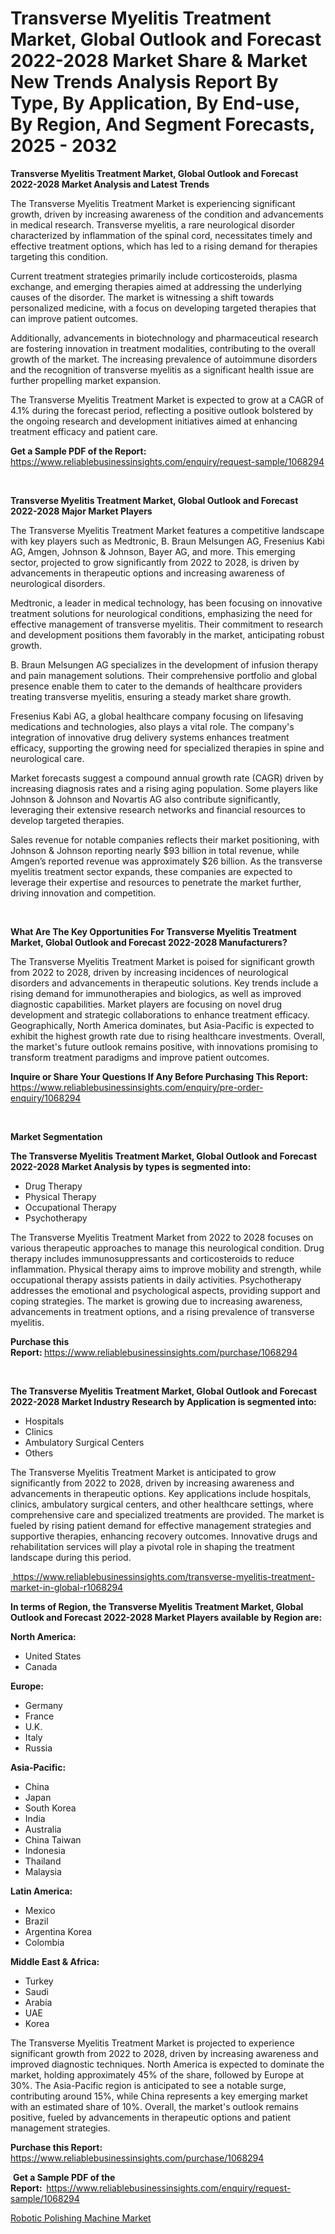 <p><h1>Transverse Myelitis Treatment Market, Global Outlook and Forecast 2022-2028 Market Share & Market New Trends Analysis Report By Type, By Application, By End-use, By Region, And Segment Forecasts, 2025 - 2032</h1></p><p><strong>Transverse Myelitis Treatment Market, Global Outlook and Forecast 2022-2028 Market Analysis and Latest Trends</strong></p>
<p><p>The Transverse Myelitis Treatment Market is experiencing significant growth, driven by increasing awareness of the condition and advancements in medical research. Transverse myelitis, a rare neurological disorder characterized by inflammation of the spinal cord, necessitates timely and effective treatment options, which has led to a rising demand for therapies targeting this condition. </p><p>Current treatment strategies primarily include corticosteroids, plasma exchange, and emerging therapies aimed at addressing the underlying causes of the disorder. The market is witnessing a shift towards personalized medicine, with a focus on developing targeted therapies that can improve patient outcomes. </p><p>Additionally, advancements in biotechnology and pharmaceutical research are fostering innovation in treatment modalities, contributing to the overall growth of the market. The increasing prevalence of autoimmune disorders and the recognition of transverse myelitis as a significant health issue are further propelling market expansion. </p><p>The Transverse Myelitis Treatment Market is expected to grow at a CAGR of 4.1% during the forecast period, reflecting a positive outlook bolstered by the ongoing research and development initiatives aimed at enhancing treatment efficacy and patient care.</p></p>
<p><strong>Get a Sample PDF of the Report:&nbsp;</strong> <a href="https://www.reliablebusinessinsights.com/enquiry/request-sample/1068294?utm_campaign=3543&utm_medium=2&utm_source=Github&utm_content=ia&utm_term=21032025&utm_id=transverse-myelitis-treatment-market-global-outlook-and-forecast-2022-2028">https://www.reliablebusinessinsights.com/enquiry/request-sample/1068294</a></p>
<p>&nbsp;</p>
<p><strong>Transverse Myelitis Treatment Market, Global Outlook and Forecast 2022-2028 Major Market Players</strong></p>
<p><p>The Transverse Myelitis Treatment Market features a competitive landscape with key players such as Medtronic, B. Braun Melsungen AG, Fresenius Kabi AG, Amgen, Johnson & Johnson, Bayer AG, and more. This emerging sector, projected to grow significantly from 2022 to 2028, is driven by advancements in therapeutic options and increasing awareness of neurological disorders.</p><p>Medtronic, a leader in medical technology, has been focusing on innovative treatment solutions for neurological conditions, emphasizing the need for effective management of transverse myelitis. Their commitment to research and development positions them favorably in the market, anticipating robust growth.</p><p>B. Braun Melsungen AG specializes in the development of infusion therapy and pain management solutions. Their comprehensive portfolio and global presence enable them to cater to the demands of healthcare providers treating transverse myelitis, ensuring a steady market share growth.</p><p>Fresenius Kabi AG, a global healthcare company focusing on lifesaving medications and technologies, also plays a vital role. The company's integration of innovative drug delivery systems enhances treatment efficacy, supporting the growing need for specialized therapies in spine and neurological care.</p><p>Market forecasts suggest a compound annual growth rate (CAGR) driven by increasing diagnosis rates and a rising aging population. Some players like Johnson & Johnson and Novartis AG also contribute significantly, leveraging their extensive research networks and financial resources to develop targeted therapies.</p><p>Sales revenue for notable companies reflects their market positioning, with Johnson & Johnson reporting nearly $93 billion in total revenue, while Amgen’s reported revenue was approximately $26 billion. As the transverse myelitis treatment sector expands, these companies are expected to leverage their expertise and resources to penetrate the market further, driving innovation and competition.</p></p>
<p>&nbsp;</p>
<p><strong>What Are The Key Opportunities For Transverse Myelitis Treatment Market, Global Outlook and Forecast 2022-2028 Manufacturers?</strong></p>
<p><p>The Transverse Myelitis Treatment Market is poised for significant growth from 2022 to 2028, driven by increasing incidences of neurological disorders and advancements in therapeutic solutions. Key trends include a rising demand for immunotherapies and biologics, as well as improved diagnostic capabilities. Market players are focusing on novel drug development and strategic collaborations to enhance treatment efficacy. Geographically, North America dominates, but Asia-Pacific is expected to exhibit the highest growth rate due to rising healthcare investments. Overall, the market's future outlook remains positive, with innovations promising to transform treatment paradigms and improve patient outcomes.</p></p>
<p><strong>Inquire or Share Your Questions If Any Before Purchasing This Report:</strong> <a href="https://www.reliablebusinessinsights.com/enquiry/pre-order-enquiry/1068294?utm_campaign=3543&utm_medium=2&utm_source=Github&utm_content=ia&utm_term=21032025&utm_id=transverse-myelitis-treatment-market-global-outlook-and-forecast-2022-2028">https://www.reliablebusinessinsights.com/enquiry/pre-order-enquiry/1068294</a></p>
<p>&nbsp;</p>
<p><strong>Market Segmentation</strong></p>
<p><strong>The Transverse Myelitis Treatment Market, Global Outlook and Forecast 2022-2028 Market Analysis by types is segmented into:</strong></p>
<p><ul><li>Drug Therapy</li><li>Physical Therapy</li><li>Occupational Therapy</li><li>Psychotherapy</li></ul></p>
<p><p>The Transverse Myelitis Treatment Market from 2022 to 2028 focuses on various therapeutic approaches to manage this neurological condition. Drug therapy includes immunosuppressants and corticosteroids to reduce inflammation. Physical therapy aims to improve mobility and strength, while occupational therapy assists patients in daily activities. Psychotherapy addresses the emotional and psychological aspects, providing support and coping strategies. The market is growing due to increasing awareness, advancements in treatment options, and a rising prevalence of transverse myelitis.</p></p>
<p><strong>Purchase this Report:&nbsp;</strong><a href="https://www.reliablebusinessinsights.com/purchase/1068294?utm_campaign=3543&utm_medium=2&utm_source=Github&utm_content=ia&utm_term=21032025&utm_id=transverse-myelitis-treatment-market-global-outlook-and-forecast-2022-2028">https://www.reliablebusinessinsights.com/purchase/1068294</a></p>
<p>&nbsp;</p>
<p><strong>The Transverse Myelitis Treatment Market, Global Outlook and Forecast 2022-2028 Market Industry Research by Application is segmented into:</strong></p>
<p><ul><li>Hospitals</li><li>Clinics</li><li>Ambulatory Surgical Centers</li><li>Others</li></ul></p>
<p><p>The Transverse Myelitis Treatment Market is anticipated to grow significantly from 2022 to 2028, driven by increasing awareness and advancements in therapeutic options. Key applications include hospitals, clinics, ambulatory surgical centers, and other healthcare settings, where comprehensive care and specialized treatments are provided. The market is fueled by rising patient demand for effective management strategies and supportive therapies, enhancing recovery outcomes. Innovative drugs and rehabilitation services will play a pivotal role in shaping the treatment landscape during this period.</p></p>
<p><a href="https://www.reliablebusinessinsights.com/transverse-myelitis-treatment-market-in-global-r1068294?utm_campaign=3543&utm_medium=2&utm_source=Github&utm_content=ia&utm_term=21032025&utm_id=transverse-myelitis-treatment-market-global-outlook-and-forecast-2022-2028">&nbsp;https://www.reliablebusinessinsights.com/transverse-myelitis-treatment-market-in-global-r1068294</a></p>
<p><strong>In terms of Region, the Transverse Myelitis Treatment Market, Global Outlook and Forecast 2022-2028 Market Players available by Region are:</strong></p>
<p>
    <p> <strong> North America: </strong>
        <ul>
            <li>United States</li>
            <li>Canada</li>
        </ul>
        </p> 
    <p> <strong> Europe: </strong>
        <ul>
            <li>Germany</li>
            <li>France</li>
            <li>U.K.</li>
            <li>Italy</li>
            <li>Russia</li>
        </ul>
        </p> 
    <p> <strong> Asia-Pacific: </strong>
        <ul>
            <li>China</li>
            <li>Japan</li>
            <li>South Korea</li>
            <li>India</li>
            <li>Australia</li>
            <li>China Taiwan</li>
            <li>Indonesia</li>
            <li>Thailand</li>
            <li>Malaysia</li>
        </ul>
        </p> 
    <p> <strong> Latin America: </strong>
        <ul>
            <li>Mexico</li>
            <li>Brazil</li>
            <li>Argentina Korea</li>
            <li>Colombia</li>
        </ul>
        </p> 
    <p> <strong> Middle East & Africa: </strong>
        <ul>
            <li>Turkey</li>
            <li>Saudi</li>
            <li>Arabia</li>
            <li>UAE</li>
            <li>Korea</li>
        </ul>
    </p>
    </p>
<p><p>The Transverse Myelitis Treatment Market is projected to experience significant growth from 2022 to 2028, driven by increasing awareness and improved diagnostic techniques. North America is expected to dominate the market, holding approximately 45% of the share, followed by Europe at 30%. The Asia-Pacific region is anticipated to see a notable surge, contributing around 15%, while China represents a key emerging market with an estimated share of 10%. Overall, the market's outlook remains positive, fueled by advancements in therapeutic options and patient management strategies.</p></p>
<p><strong>Purchase this Report: </strong><a href="https://www.reliablebusinessinsights.com/purchase/1068294?utm_campaign=3543&utm_medium=2&utm_source=Github&utm_content=ia&utm_term=21032025&utm_id=transverse-myelitis-treatment-market-global-outlook-and-forecast-2022-2028">https://www.reliablebusinessinsights.com/purchase/1068294</a></p>
<p>&nbsp;<strong>Get a Sample PDF of the Report:&nbsp;&nbsp;</strong><a href="https://www.reliablebusinessinsights.com/enquiry/request-sample/1068294?utm_campaign=3543&utm_medium=2&utm_source=Github&utm_content=ia&utm_term=21032025&utm_id=transverse-myelitis-treatment-market-global-outlook-and-forecast-2022-2028">https://www.reliablebusinessinsights.com/enquiry/request-sample/1068294</a></p>
<p><strong></strong></p>
<p><p><a href="https://www.linkedin.com/pulse/global-robotic-polishing-machine-market-overview-2025-2032-pugff?utm_campaign=3543&utm_medium=2&utm_source=Github&utm_content=ia&utm_term=21032025&utm_id=transverse-myelitis-treatment-market-global-outlook-and-forecast-2022-2028">Robotic Polishing Machine Market</a></p></p>